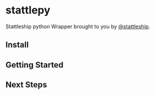 # stattlepy

Stattleship python Wrapper brought to you by [@stattleship](https://twitter.com/stattleship).


## Install


## Getting Started  


## Next Steps